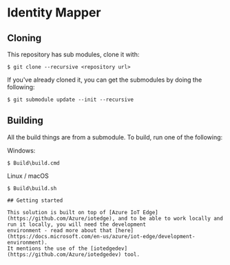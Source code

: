 # Identity Mapper

## Cloning

This repository has sub modules, clone it with:

```shell
$ git clone --recursive <repository url>
```

If you've already cloned it, you can get the submodules by doing the following:

```shell
$ git submodule update --init --recursive
```

## Building

All the build things are from a submodule.
To build, run one of the following:

Windows:

```shell
$ Build\build.cmd
```

Linux / macOS

```shell
$ Build\build.sh

## Getting started

This solution is built on top of [Azure IoT Edge](https://github.com/Azure/iotedge), and to be able to work locally and run it locally, you will need the development
environment - read more about that [here](https://docs.microsoft.com/en-us/azure/iot-edge/development-environment).
It mentions the use of the [iotedgedev](https://github.com/Azure/iotedgedev) tool.